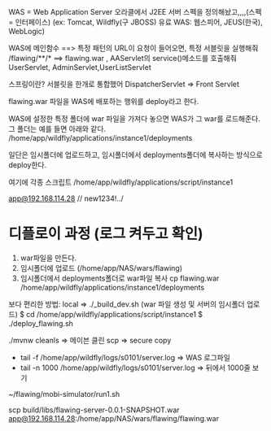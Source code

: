 
WAS = Web Application Server
오라클에서 J2EE 서버 스펙을 정의해놨고,,,,(스펙 = 인터페이스)
(ex: Tomcat, Wildfly(구 JBOSS)
유료 WAS: 웹스피어, JEUS(한국), WebLogic)

WAS에 메인함수 ==> 특정 패턴의 URL이 요청이 들어오면, 특정 서블릿을 실행해줘
/flawing/**/* ==> flawing.war , AAServlet의 service()메소드를 호출해줘
UserServlet, AdminServlet,UserListServlet

스프링이란? 서블릿을 한개로 통합했어
DispatcherServlet => Front Servlet

flawing.war 파일을 WAS에 배포하는 행위를 deploy라고 한다.

WAS에 설정한 특정 폴더에 war 파일을 가져다 놓으면 WAS가 그 war를 로드해준다.
그 폴더는 예를 들면 아래와 같다.
/home/app/wildfly/applications/instance1/deployments

일단은 임시폴더에 업로드하고, 임시폴더에서 deployments폴더에 복사하는 방식으로 deploy한다.

여기에 각종 스크립트
/home/app/wildfly/applications/script/instance1


app@192.168.114.28 // new1234!../

# 디플로이 과정 (로그 켜두고 확인)
1. war파일을 만든다.
2. 임시폴더에 업로드 (/home/app/NAS/wars/flawing)
3. 임시폴더에서 deployments폴더로 war파일 복사
cp flawing.war /home/app/wildfly/applications/instance1/deployments

보다 편리한 방법:
local => ./_build_dev.sh (war 파일 생성 및 서버의 임시폴더 업로드)
$  cd /home/app/wildfly/applications/script/instance1
$  ./deploy_flawing.sh

./mvnw cleanls => 메이븐 클린
scp => secure copy
- tail -f /home/app/wildfly/logs/s0101/server.log => WAS 로그파일
- tail -n 1000 /home/app/wildfly/logs/s0101/server.log => 뒤에서 1000줄 보기


~/flawing/mobi-simulator/run1.sh

scp build/libs/flawing-server-0.0.1-SNAPSHOT.war app@192.168.114.28:/home/app/NAS/wars/flawing/flawing.war


